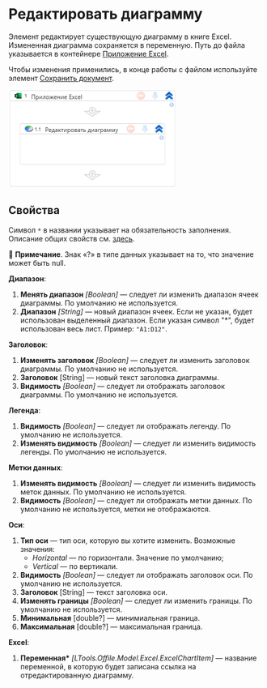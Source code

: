 # Редактировать диаграмму

Элемент редактирует существующую диаграмму в книге Excel. Измененная диаграмма сохраняется в переменную. Путь до файла указывается в контейнере [Приложение Excel](https://docs.primo-rpa.ru/primo-rpa/g_elements/el_basic/els_excel/el_excel_app). 

Чтобы изменения применились, в конце работы c файлом используйте элемент [Сохранить документ](https://docs.primo-rpa.ru/primo-rpa/g_elements/el_basic/els_excel/el_excel_save).

![Элемент «Редактировать диаграмму»](<../../../.gitbook/assets1/windows_items/ExcelWFUpdateChart.png>)


## Свойства

Символ `*` в названии указывает на обязательность заполнения. Описание общих свойств см. [здесь](https://docs.primo-rpa.ru/primo-rpa/primo-studio/process/elements#svoistva-elementa).

:small_blue_diamond: **Примечание**. Знак «?» в типе данных указывает на то, что значение может быть null.

**Диапазон**:

1. **Менять диапазон** *[Boolean]* — следует ли изменить диапазон ячеек диаграммы. По умолчанию не используется.
1. **Диапазон** *[String]* — новый диапазон ячеек. Если не указан, будет использован выделенный диапазон. Если указан символ "*", будет использован весь лист. Пример: `"A1:D12"`. 

**Заголовок**:

1. **Изменять заголовок** *[Boolean]* — следует ли изменить заголовок диаграммы. По умолчанию не используется.
1. **Заголовок** [String] — новый текст заголовка диаграммы.
1. **Видимость** *[Boolean]* — следует ли отображать заголовок диаграммы. По умолчанию не используется.

**Легенда**:

1. **Видимость** *[Boolean]* — следует ли отображать легенду. По умолчанию не используется.
1. **Изменять видимость** *[Boolean]* — следует ли изменить видимость легенды. По умолчанию не используется.

**Метки данных**:

1. **Изменять видимость** *[Boolean]* — следует ли изменить видимость меток данных. По умолчанию не используется.
1. **Видимость** *[Boolean]* — следует ли отображать метки данных. По умолчанию не используется, метки не отображаются.

**Оси**:

1. **Тип оси** — тип оси, которую вы хотите изменить. Возможные значения:
   * *Horizontal* — по горизонтали. Значение по умолчанию;
   * *Vertical* — по вертикали.
1. **Видимость** *[Boolean]* — следует ли отображать заголовок оси. По умолчанию не используется.
1. **Заголовок** [String] — текст заголовка оси.
1. **Изменять границы** *[Boolean]* — следует ли изменить границы. По умолчанию не используется.
1. **Минимальная** [double?] — минимиальная граница.
1. **Максимальная** [double?] — максимальная граница.


**Excel**:

1. **Переменная\*** *[LTools.Offile.Model.Excel.ExcelChartItem]* — название переменной, в которую будет записана ссылка на отредактированную диаграмму.

